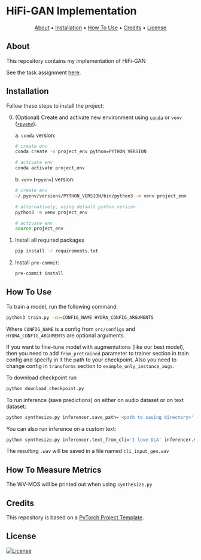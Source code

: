 
# HiFi-GAN Implementation

<p align="center">
  <a href="#about">About</a> •
  <a href="#installation">Installation</a> •
  <a href="#how-to-use">How To Use</a> •
  <a href="#credits">Credits</a> •
  <a href="#license">License</a>
</p>

## About

This repository contains my implementation of HiFi-GAN

See the task assignment [here](https://github.com/markovka17/dla/tree/2024/hw3_nv).

## Installation

Follow these steps to install the project:

0. (Optional) Create and activate new environment using [`conda`](https://conda.io/projects/conda/en/latest/user-guide/getting-started.html) or `venv` ([`+pyenv`](https://github.com/pyenv/pyenv)).

   a. `conda` version:

   ```bash
   # create env
   conda create -n project_env python=PYTHON_VERSION

   # activate env
   conda activate project_env
   ```

   b. `venv` (`+pyenv`) version:

   ```bash
   # create env
   ~/.pyenv/versions/PYTHON_VERSION/bin/python3 -m venv project_env

   # alternatively, using default python version
   python3 -m venv project_env

   # activate env
   source project_env
   ```

1. Install all required packages

   ```bash
   pip install -r requirements.txt
   ```

2. Install `pre-commit`:
   ```bash
   pre-commit install
   ```

## How To Use

To train a model, run the following command:

```bash
python3 train.py -cn=CONFIG_NAME HYDRA_CONFIG_ARGUMENTS
```

Where `CONFIG_NAME` is a config from `src/configs` and `HYDRA_CONFIG_ARGUMENTS` are optional arguments.

If you want to fine-tune model with augmentations (like our best model), then you need to add `from_pretrained` parameter to trainer section in train config and specify in it the path to your checkpoint. Also you need to change config in `transforms` section to `example_only_instance_augs`.

To download checkpoint run

```bash
python download_checkpoint.py
```

To run inference (save predictions) on either on audio dataset or on text dataset:

```bash
python synthesize.py inferencer.save_path='<path to saving directory>' inferencer.data_dir_path='<path to data directory>' 
```

You can also run inference on a custom text:
```bash
python synthesize.py inferencer.text_from_cli='I love DLA' inferencer.save_path='<path to saving directory>'
```
The resulting `.wav` will be saved in a file named `cli_input_gen.wav`
## How To Measure Metrics

The WV-MOS will be printed out when using `synthesize.py`

## Credits

This repository is based on a [PyTorch Project Template](https://github.com/Blinorot/pytorch_project_template).

## License

[![License](https://img.shields.io/badge/license-MIT-blue.svg)](/LICENSE)